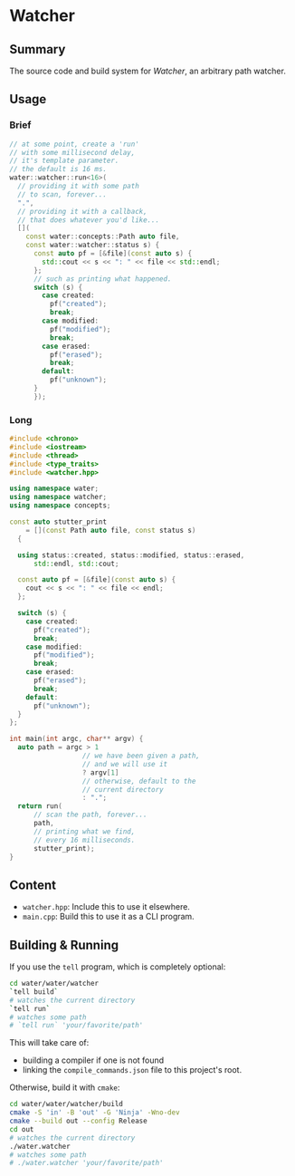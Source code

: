 # Watcher


## Summary

The source code and build system for *Watcher*,
an arbitrary path watcher.

## Usage

### Brief

```cpp
// at some point, create a 'run'
// with some millisecond delay,
// it's template parameter.
// the default is 16 ms.
water::watcher::run<16>(
  // providing it with some path
  // to scan, forever...
  ".",
  // providing it with a callback,
  // that does whatever you'd like...
  [](
    const water::concepts::Path auto file,
    const water::watcher::status s) {
      const auto pf = [&file](const auto s) {
        std::cout << s << ": " << file << std::endl;
      };
      // such as printing what happened.
      switch (s) {
        case created:
          pf("created");
          break;
        case modified:
          pf("modified");
          break;
        case erased:
          pf("erased");
          break;
        default:
          pf("unknown");
      }
      });
```

### Long

```cpp
#include <chrono>
#include <iostream>
#include <thread>
#include <type_traits>
#include <watcher.hpp>

using namespace water;
using namespace watcher;
using namespace concepts;

const auto stutter_print
    = [](const Path auto file, const status s)
  {

  using status::created, status::modified, status::erased,
      std::endl, std::cout;

  const auto pf = [&file](const auto s) {
    cout << s << ": " << file << endl;
  };

  switch (s) {
    case created:
      pf("created");
      break;
    case modified:
      pf("modified");
      break;
    case erased:
      pf("erased");
      break;
    default:
      pf("unknown");
  }
};

int main(int argc, char** argv) {
  auto path = argc > 1
                  // we have been given a path,
                  // and we will use it
                  ? argv[1]
                  // otherwise, default to the
                  // current directory
                  : ".";
  return run(
      // scan the path, forever...
      path,
      // printing what we find,
      // every 16 milliseconds.
      stutter_print);
}
```

## Content

- `watcher.hpp`:
    Include this to use it elsewhere.
- `main.cpp`:
    Build this to use it as a CLI program.

## Building & Running

If you use the `tell` program,
which is completely optional:

```sh
cd water/water/watcher
`tell build`
# watches the current directory
`tell run`
# watches some path
# `tell run` 'your/favorite/path'
```

This will take care of:
  - building a compiler if one is not found
  - linking the `compile_commands.json` file
    to this project's root.

Otherwise, build it with `cmake`:

```sh
cd water/water/watcher/build
cmake -S 'in' -B 'out' -G 'Ninja' -Wno-dev
cmake --build out --config Release
cd out
# watches the current directory
./water.watcher
# watches some path
# ./water.watcher 'your/favorite/path'
```